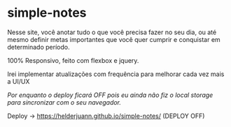 # simple-notes

Nesse site, você anotar tudo o que você precisa fazer no seu dia, ou até mesmo definir metas importantes que você quer cumprir e conquistar em determinado período.

100% Responsivo, feito com flexbox e jquery.

Irei implementar atualizações com frequência para melhorar cada vez mais a UI/UX

*Por enquanto o deploy ficará OFF pois eu ainda não fiz o local storage para sincronizar com o seu navegador.*

Deploy -> https://helderjuann.github.io/simple-notes/ (DEPLOY OFF)
